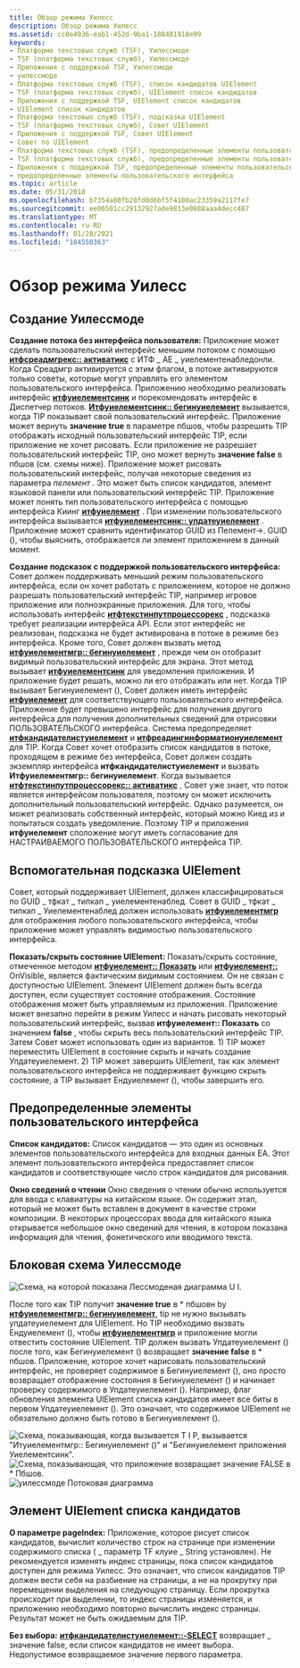 ```yaml
---
title: Обзор режима Уилесс
description: Обзор режима Уилесс
ms.assetid: cc0e4936-eab1-452d-9ba1-188401918e99
keywords:
- Платформа текстовых служб (TSF), Уилессмоде
- TSF (платформа текстовых служб), Уилессмоде
- Приложения с поддержкой TSF, Уилессмоде
- уилессмоде
- Платформа текстовых служб (TSF), список кандидатов UIElement
- TSF (платформа текстовых служб), UIElement список кандидатов
- Приложения с поддержкой TSF, UIElement список кандидатов
- UIElement список кандидатов
- Платформа текстовых служб (TSF), подсказка UIElement
- TSF (платформа текстовых служб), Совет UIElement
- Приложения с поддержкой TSF, Совет UIElement
- Совет по UIElement
- Платформа текстовых служб (TSF), предопределенные элементы пользовательского интерфейса
- TSF (платформа текстовых служб), предопределенные элементы пользовательского интерфейса
- Приложения с поддержкой TSF, предопределенные элементы пользовательского интерфейса
- предопределенные элементы пользовательского интерфейса
ms.topic: article
ms.date: 05/31/2018
ms.openlocfilehash: b7354a88fb28fd0d6bf5f4180ac23359a2117fe7
ms.sourcegitcommit: ee06501cc29132927ade9813e0888aaa4decc487
ms.translationtype: MT
ms.contentlocale: ru-RU
ms.lasthandoff: 01/28/2021
ms.locfileid: "104550363"
---
```

# <a name="uiless-mode-overview"></a>Обзор режима Уилесс

## <a name="how-to-create-uilessmode"></a>Создание Уилессмоде

**Создание потока без интерфейса пользователя:** Приложение может сделать пользовательский интерфейс меньшим потоком с помощью [**итфсреадмгрекс:: активатикс**](/windows/desktop/api/Msctf/nf-msctf-itfthreadmgrex-activateex) с ИТФ \_ AE \_ уиелементенабледонли. Когда Среадмгр активируется с этим флагом, в потоке активируются только советы, которые могут управлять его элементом пользовательского интерфейса. Приложению необходимо реализовать интерфейс [**итфуиелементсинк**](/windows/desktop/api/Msctf/nn-msctf-itfuielementsink) и порекомендовать интерфейс в Диспетчер потоков. [**Итфуиелементсинк:: бегинуиелемент**](/windows/desktop/api/Msctf/nf-msctf-itfuielementsink-beginuielement) вызывается, когда TIP показывает свой пользовательский интерфейс. Приложение может вернуть **значение true** в параметре пбшов, чтобы разрешить TIP отображать исходный пользовательский интерфейс TIP, если приложение не хочет рисовать. Если приложение не разрешает пользовательский интерфейс TIP, оно может вернуть **значение false** в пбшов (см. схемы ниже). Приложение может рисовать пользовательский интерфейс, получая некоторые сведения из параметра *пелемент* . Это может быть список кандидатов, элемент языковой панели или пользовательский интерфейс TIP. Приложение может понять тип пользовательского интерфейса с помощью интерфейса Киинг [**итфуиелемент**](/windows/desktop/api/Msctf/nn-msctf-itfuielement) . При изменении пользовательского интерфейса вызывается [**итфуиелементсинк:: упдатеуиелемент**](/windows/desktop/api/Msctf/nf-msctf-itfuielementsink-updateuielement) . Приложение может сравнить идентификатор GUID из Пелемент->. GUID (), чтобы выяснить, отображается ли элемент приложением в данный момент.

**Создание подсказок с поддержкой пользовательского интерфейса:** Совет должен поддерживать меньший режим пользовательского интерфейса, если он хочет работать с приложением, которое не должно разрешать пользовательский интерфейс TIP, например игровое приложение или полноэкранные приложения. Для того, чтобы использовать интерфейс [**итфтекстинпутпроцессорекс**](/windows/desktop/api/Msctf/nn-msctf-itftextinputprocessorex) , подсказка требует реализации интерфейса API. Если этот интерфейс не реализован, подсказка не будет активирована в потоке в режиме без интерфейса. Кроме того, Совет должен вызвать метод [**итфуиелементмгр:: бегинуиелемент**](/windows/desktop/api/Msctf/nf-msctf-itfuielementmgr-beginuielement) , прежде чем он отобразит видимый пользовательский интерфейс для экрана. Этот метод вызывает [**итфуиелементсинк**](/windows/desktop/api/Msctf/nn-msctf-itfuielementsink) для уведомления приложения. И приложение будет решать, можно ли его отображать или нет. Когда TIP вызывает Бегинуиелемент (), Совет должен иметь интерфейс [**итфуиелемент**](/windows/desktop/api/Msctf/nn-msctf-itfuielement) для соответствующего пользовательского интерфейса. Приложение будет превышено интерфейс для получения другого интерфейса для получения дополнительных сведений для отрисовки ПОЛЬЗОВАТЕЛЬСКОГО интерфейса. Система предопределяет [**итфкандидателистуиелемент**](/windows/desktop/api/Msctf/nn-msctf-itfcandidatelistuielement) и [**итфреадингинформатионуиелемент**](/windows/desktop/api/Msctf/nn-msctf-itfreadinginformationuielement) для TIP. Когда Совет хочет отобразить список кандидатов в потоке, проходящем в режиме без интерфейса, Совет должен создать экземпляр интерфейса **итфкандидателистуиелемент** и вызвать **Итфуиелементмгр:: бегинуиелемент**. Когда вызывается [**итфтекстинпутпроцессорекс:: активатикс**](/windows/desktop/api/Msctf/nf-msctf-itftextinputprocessorex-activateex) , Совет уже знает, что поток является интерфейсом пользователя, поэтому он может исключить дополнительный пользовательский интерфейс. Однако разумеется, он может реализовать собственный интерфейс, который можно Киед из и попытаться создать уведомление. Поэтому TIP и приложения **итфуиелемент** сположение могут иметь согласование для НАСТРАИВАЕМОГО ПОЛЬЗОВАТЕЛЬСКОГО интерфейса TIP.

## <a name="uielement-supporting-tip"></a>Вспомогательная подсказка UIElement

Совет, который поддерживает UIElement, должен классифицироваться по GUID \_ тфкат \_ типкап \_ уиелементенаблед. Совет в GUID \_ тфкат \_ типкап \_ Уиелементенаблед должен использовать [**итфуиелементмгр**](/windows/desktop/api/Msctf/nn-msctf-itfuielementmgr) для отображения любого пользовательского интерфейса, чтобы приложение может управлять видимостью пользовательского интерфейса.

**Показать/скрыть состояние UIElement:** Показать/скрыть состояние, отмеченное методом [**итфуиелемент:: Показать**](/windows/desktop/api/Msctf/nf-msctf-itfuielement-show) или [**итфуиелемент::**](/windows/desktop/api/Msctf/nf-msctf-itfuielement-isshown) OnVisible, является фактическим видимым состоянием. Он не связан с доступностью UIElement. Элемент UIElement должен быть всегда доступен, если существует состояние отображения. Состояние отображения может быть управляемым из приложения. Приложение может внезапно перейти в режим Уилесс и начать рисовать некоторый пользовательский интерфейс, вызвав **итфуиелемент:: Показать** со значением **false** , чтобы скрыть весь пользовательский интерфейс TIP. Затем Совет может использовать один из вариантов. 1) TIP может переместить UIElement в состояние скрыть и начать создание Упдатеуиелемент. 2) TIP может завершить UIElement, так как элемент пользовательского интерфейса не поддерживает функцию скрыть состояние, а TIP вызывает Ендуиелемент (), чтобы завершить его.

## <a name="predefined-ui-elements"></a>Предопределенные элементы пользовательского интерфейса

**Список кандидатов:** Список кандидатов — это один из основных элементов пользовательского интерфейса для входных данных EA. Этот элемент пользовательского интерфейса предоставляет список кандидатов и соответствующее число строк кандидатов для рисования.

**Окно сведений о чтении** Окно сведения о чтении обычно используется для ввода с клавиатуры на китайском языке. Он содержит этап, который не может быть вставлен в документ в качестве строки композиции. В некоторых процессорах ввода для китайского языка открывается небольшое окно сведений для чтения, в котором показана информация для чтения, фонетического или вводимого текста.

## <a name="the-flow-chart-of-uilessmode"></a>Блоковая схема Уилессмоде

![Схема, на которой показана Лессмоденая диаграмма U I.](images/tsf-uilessmode-ovw1.gif)

После того как TIP получит **значение true** в \* пбшовн by [**итфуиелементмгр:: бегинуиелемент**](/windows/desktop/api/Msctf/nf-msctf-itfuielementmgr-beginuielement), tip не нужно вызывать упдатеуиелемент для UIElement. Но TIP необходимо вызвать Ендуиелемент (), чтобы [**итфуиелементмгр**](/windows/desktop/api/Msctf/nn-msctf-itfuielementmgr) и приложение могли отвестить состояние UIElement. TIP должен вызвать Упдатеуиелемент () после того, как Бегинуиелемент () возвращает **значение false** в \* пбшов. Приложение, которое хочет нарисовать пользовательский интерфейс, не проверяет содержимое в Бегинуиелемент (), оно просто возвращает отображение состояния в Бегинуиелемент () и начинает проверку содержимого в Упдатеуиелемент (). Например, флаг обновления элемента UIElement списка кандидатов имеет все биты в первом Упдатеуиелемент (). Это означает, что содержимое UIElement не обязательно должно быть готово в Бегинуиелемент ().

![Схема, показывающая, когда вызывается T I P, вызывается "Итуиелементмгр:: Бегинуиелемент ()" и "Бегинуиелемент приложения Уиелементсинк".](images/tsf-uilessmode-ovw2.gif)![Схема, показывающая, что приложение возвращает значение FALSE в * Пбшов.](images/tsf-uilessmode-ovw3.gif)![уилессмоде Потоковая диаграмма](images/tsf-uilessmode-ovw4.gif)

## <a name="the-candidate-list-uielement"></a>Элемент UIElement списка кандидатов

**О параметре pageIndex:** Приложение, которое рисует список кандидатов, вычислит количество строк на странице при изменении содержимого списка ( \_ параметр TF клуие \_ String установлен). Не рекомендуется изменять индекс страницы, пока список кандидатов доступен для режима Уилесс. Это означает, что список кандидатов TIP должен вести себя на разбиение на страницы, а не на прокрутку при перемещении выделения на следующую страницу. Если прокрутка происходит при выделении, то индекс страницы изменяется, и приложению необходимо повторно вычислить индекс страницы. Результат может не быть ожидаемым для TIP.

**Без выбора:** [**итфкандидателистуиелемент::-SELECT**](/windows/desktop/api/Msctf/nf-msctf-itfcandidatelistuielement-getselection) возвращает \_ значение false, если список кандидатов не имеет выбора. Недопустимое возвращаемое значение первого параметра.

 

 





